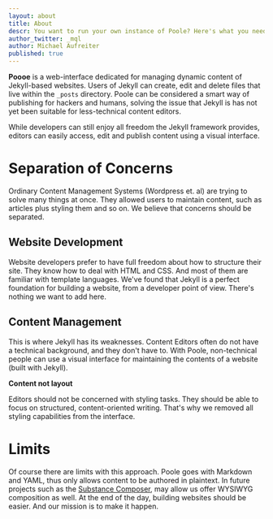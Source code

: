 ```yaml
---
layout: about
title: About
descr: You want to run your own instance of Poole? Here's what you need to know.
author_twitter: _mql
author: Michael Aufreiter
published: true
---
```


**Poooe** is a web-interface dedicated for managing dynamic content of Jekyll-based websites. Users of Jekyll can create, edit and delete files that live within the `_posts` directory. Poole can be considered a smart way of publishing for hackers and humans, solving the issue that Jekyll is has not yet been suitable for less-technical content editors.

While developers can still enjoy all freedom the Jekyll framework provides, editors can easily access, edit and publish content using a visual interface.


Separation of Concerns
===============


Ordinary Content Management Systems (Wordpress et. al) are trying to solve many things at once. They allowed users to maintain content, such as articles plus styling them and so on. We believe that concerns should be separated.


Website Development
---------------

Website developers prefer to have full freedom about how to structure their site. They know how to deal with HTML and CSS. And most of them are familiar with template languages. We've found that Jekyll is a perfect foundation for building a website, from a developer point of view. There's nothing we want to add here.


Content Management
---------------

This is where Jekyll has its weaknesses. Content Editors often do not have a technical background, and they don't have to. With Poole, non-technical people can use a visual interface for maintaining the contents of a website (built with Jekyll).


**Content not layout**

Editors should not be concerned with styling tasks. They should be able to focus on structured, content-oriented writing. That's why we removed all styling capabilities from the interface.


Limits
===============

Of course there are limits with this approach. Poole goes with Markdown and YAML, thus only allows content to be authored in plaintext. In future projects such as the [Substance Composer](http://github.com/substance/composer), may allow us offer WYSIWYG composition as well. At the end of the day, building websites should be easier. And our mission is to make it happen.
